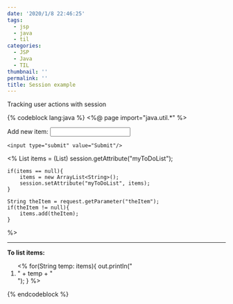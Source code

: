 ```yaml
---
date: '2020/1/8 22:46:25'
tags:
  - jsp
  - java
  - til
categories:
  - JSP
  - Java
  - TIL
thumbnail: ''
permalink: ''
title: Session example
---
```


Tracking user actions with session

{% codeblock lang:java %}
<%@ page import="java.util.*" %>


<html>
<body>

<!-- Step 1: Create HTML form -->
<form action="todo-demo.jsp">
	Add new item: <input type="text" name="theItem"/>
	
	<input type="submit" value="Submit"/>
</form>


<!-- Step 2: Add new item to "To Do" list -->

<%
	List<String> items = (List<String>) session.getAttribute("myToDoList");
	
	if(items == null){
		items = new ArrayList<String>();
		session.setAttribute("myToDoList", items);
	}
	
	String theItem = request.getParameter("theItem");
	if(theItem != null){
		items.add(theItem);
	}
%>

<!-- Step 3: Display all "To Do" item from the session -->

<hr>
<b>To list items:</b> <br/>

<ol>
<%
	for(String temp: items){
		out.println("<li>" + temp + "</li>");
	}
%>
</ol>

</body>

</html>
{% endcodeblock %}
